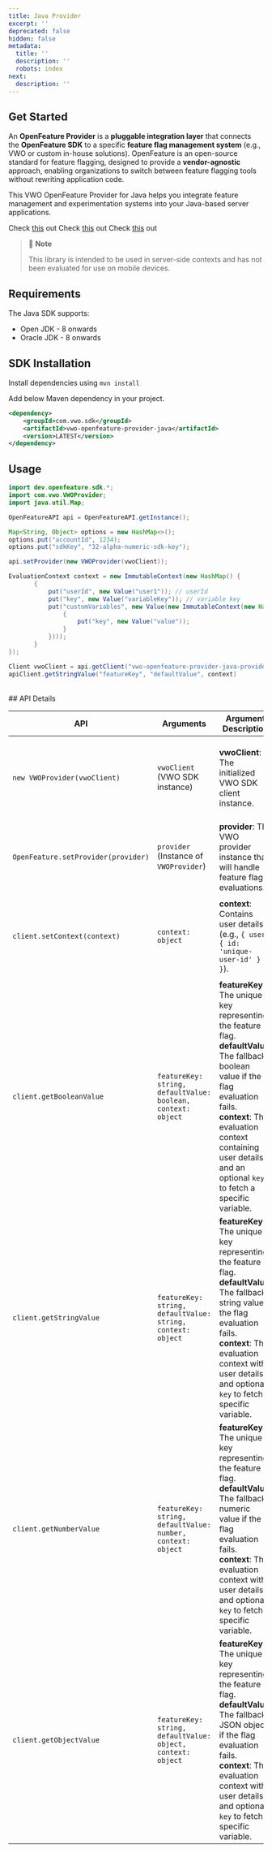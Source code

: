 ```yaml
---
title: Java Provider
excerpt: ''
deprecated: false
hidden: false
metadata:
  title: ''
  description: ''
  robots: index
next:
  description: ''
---
```

## Get Started

An **OpenFeature Provider** is a **pluggable integration layer** that connects the **OpenFeature SDK** to a specific **feature flag management system** (e.g., VWO or custom in-house solutions). OpenFeature is an open-source standard for feature flagging, designed to provide a **vendor-agnostic** approach, enabling organizations to switch between feature flagging tools without rewriting application code.

This VWO OpenFeature Provider for Java helps you integrate feature management and experimentation systems into your Java-based server applications.

<Cards columns={4}>
  <Card title="GitHub Repo" icon="fa-code-commit">
    Check <a href="https://github.com/wingify/vwo-openfeature-provider-java" target="_blank">this</a> out
  </Card>

  <Card title="OpenFeature Ecosystem" icon="fa-globe-pointer">
    Check <a href="https://openfeature.dev/ecosystem?instant_search%5Bquery%5D=vwo%20java%20server" target="_blank">this</a> out
  </Card>

  <Card title="OpenFeature Docs" icon="fa-book-open">
    Check <a href="https://openfeature.dev/docs/reference/technologies/server/java" target="_blank">this</a> out
  </Card>
</Cards>

> 🚧 **Note**
>
> This library is intended to be used in server-side contexts and has not been evaluated for use on mobile devices.

## Requirements

The Java SDK supports:

* Open JDK - 8 onwards
* Oracle JDK - 8 onwards

## SDK Installation

Install dependencies using `mvn install`

Add below Maven dependency in your project.

```xml
<dependency>
    <groupId>com.vwo.sdk</groupId>
    <artifactId>vwo-openfeature-provider-java</artifactId>
    <version>LATEST</version>
</dependency>
```

## Usage

```java
import dev.openfeature.sdk.*;
import com.vwo.VWOProvider;
import java.util.Map;

OpenFeatureAPI api = OpenFeatureAPI.getInstance();

Map<String, Object> options = new HashMap<>();
options.put("accountId", 1234);
options.put("sdkKey", "32-alpha-numeric-sdk-key");

api.setProvider(new VWOProvider(vwoClient));

EvaluationContext context = new ImmutableContext(new HashMap() {
       {
           put("userId", new Value("user1")); // userId
           put("key", new Value("variableKey")); // variable key
           put("customVariables", new Value(new ImmutableContext(new HashMap() {
               {
                   put("key", new Value("value"));
               }
           })));
       }
});

Client vwoClient = api.getClient("vwo-openfeature-provider-java-provider");
apiClient.getStringValue("featureKey", "defaultValue", context)
```

<br />## API Details

| API                                 | Arguments                                                    | Argument Description                                                                                                                                                                                                                                               | API Description                                                                                                                                                        |
| ----------------------------------- | ------------------------------------------------------------ | ------------------------------------------------------------------------------------------------------------------------------------------------------------------------------------------------------------------------------------------------------------------ | ---------------------------------------------------------------------------------------------------------------------------------------------------------------------- |
| `new VWOProvider(vwoClient)`        | `vwoClient` (VWO SDK instance)                               | **vwoClient**: The initialized VWO SDK client instance.                                                                                                                                                                                                            | Creates a new instance of `VWOProvider`, which integrates VWO with OpenFeature.                                                                                        |
| `OpenFeature.setProvider(provider)` | `provider` (Instance of `VWOProvider`)                       | **provider**: The VWO provider instance that will handle feature flag evaluations.                                                                                                                                                                                 | Sets the provider for OpenFeature, enabling it to evaluate feature flags using VWO.                                                                                    |
| `client.setContext(context)`        | `context: object`                                            | **context**: Contains user details (e.g., `{ user: { id: 'unique-user-id' } }`).                                                                                                                                                                                   | Sets the evaluation context for feature flag evaluations, helping with user-based targeting.                                                                           |
| `client.getBooleanValue`            | `featureKey: string, defaultValue: boolean, context: object` | **featureKey**: The unique key representing the feature flag.<br />**defaultValue**: The fallback boolean value if the flag evaluation fails.<br />**context**: The evaluation context containing user details and an optional `key` to fetch a specific variable. | Fetches the boolean value of a feature flag. If `key` is present in `context`, it retrieves a specific variable; otherwise, it returns whether the feature is enabled. |
| `client.getStringValue`             | `featureKey: string, defaultValue: string, context: object`  | **featureKey**: The unique key representing the feature flag.<br />**defaultValue**: The fallback string value if the flag evaluation fails.<br />**context**: The evaluation context with user details and optional `key` to fetch a specific variable.           | Fetches the string value of a feature flag. Requires `key` in `context` to return a specific variable's value; otherwise, returns `undefined`.                         |
| `client.getNumberValue`             | `featureKey: string, defaultValue: number, context: object`  | **featureKey**: The unique key representing the feature flag.<br />**defaultValue**: The fallback numeric value if the flag evaluation fails.<br />**context**: The evaluation context with user details and optional `key` to fetch a specific variable.          | Fetches the numeric value of a feature flag. Requires `key` in `context` to return a specific variable's value; otherwise, returns `undefined`.                        |
| `client.getObjectValue`             | `featureKey: string, defaultValue: object, context: object`  | **featureKey**: The unique key representing the feature flag.<br />**defaultValue**: The fallback JSON object if the flag evaluation fails.<br />**context**: The evaluation context with user details and optional `key` to fetch a specific variable.            | Fetches the JSON object value of a feature flag. If `key` is provided in `context`, it retrieves a specific variable value; otherwise, it returns all JSON variables.  |